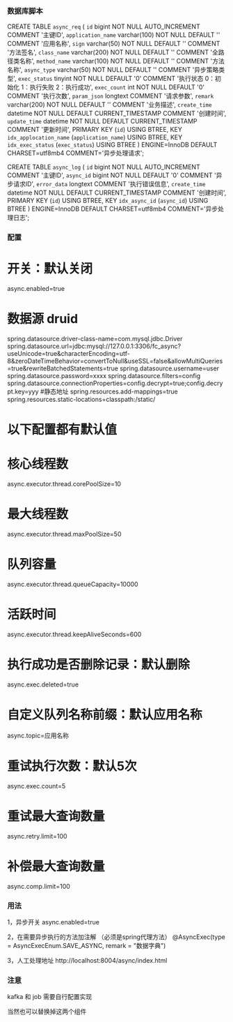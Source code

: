 ### 数据库脚本 ###
CREATE TABLE `async_req` (
  `id` bigint NOT NULL AUTO_INCREMENT COMMENT '主键ID',
  `application_name` varchar(100) NOT NULL DEFAULT '' COMMENT '应用名称',
  `sign` varchar(50) NOT NULL DEFAULT '' COMMENT '方法签名',
  `class_name` varchar(200) NOT NULL DEFAULT '' COMMENT '全路径类名称',
  `method_name` varchar(100) NOT NULL DEFAULT '' COMMENT '方法名称',
  `async_type` varchar(50) NOT NULL DEFAULT '' COMMENT '异步策略类型',
  `exec_status` tinyint NOT NULL DEFAULT '0' COMMENT '执行状态 0：初始化 1：执行失败 2：执行成功',
  `exec_count` int NOT NULL DEFAULT '0' COMMENT '执行次数',
  `param_json` longtext COMMENT '请求参数',
  `remark` varchar(200) NOT NULL DEFAULT '' COMMENT '业务描述',
  `create_time` datetime NOT NULL DEFAULT CURRENT_TIMESTAMP COMMENT '创建时间',
  `update_time` datetime NOT NULL DEFAULT CURRENT_TIMESTAMP COMMENT '更新时间',
  PRIMARY KEY (`id`) USING BTREE,
  KEY `idx_applocation_name` (`application_name`) USING BTREE,
  KEY `idx_exec_status` (`exec_status`) USING BTREE
) ENGINE=InnoDB DEFAULT CHARSET=utf8mb4 COMMENT='异步处理请求';

CREATE TABLE `async_log` (
  `id` bigint NOT NULL AUTO_INCREMENT COMMENT '主键ID',
  `async_id` bigint NOT NULL DEFAULT '0' COMMENT '异步请求ID',
  `error_data` longtext COMMENT '执行错误信息',
  `create_time` datetime NOT NULL DEFAULT CURRENT_TIMESTAMP COMMENT '创建时间',
  PRIMARY KEY (`id`) USING BTREE,
  KEY `idx_async_id` (`async_id`) USING BTREE
) ENGINE=InnoDB DEFAULT CHARSET=utf8mb4 COMMENT='异步处理日志';



### 配置 ###

# 开关：默认关闭
async.enabled=true

# 数据源 druid 
spring.datasource.driver-class-name=com.mysql.jdbc.Driver
spring.datasource.url=jdbc:mysql://127.0.0.1:3306/fc_async?useUnicode=true&characterEncoding=utf-8&zeroDateTimeBehavior=convertToNull&useSSL=false&allowMultiQueries=true&rewriteBatchedStatements=true
spring.datasource.username=user
spring.datasource.password=xxxx
spring.datasource.filters=config
spring.datasource.connectionProperties=config.decrypt=true;config.decrypt.key=yyy
#静态地址
spring.resources.add-mappings=true
spring.resources.static-locations=classpath:/static/


# 以下配置都有默认值
# 核心线程数
async.executor.thread.corePoolSize=10
# 最大线程数
async.executor.thread.maxPoolSize=50
# 队列容量
async.executor.thread.queueCapacity=10000
# 活跃时间
async.executor.thread.keepAliveSeconds=600

# 执行成功是否删除记录：默认删除
async.exec.deleted=true
 
# 自定义队列名称前缀：默认应用名称
async.topic=应用名称
 
# 重试执行次数：默认5次
async.exec.count=5
 
# 重试最大查询数量
async.retry.limit=100

# 补偿最大查询数量
async.comp.limit=100



### 用法 ###
1，异步开关
async.enabled=true

2，在需要异步执行的方法加注解 （必须是spring代理方法）
@AsyncExec(type = AsyncExecEnum.SAVE_ASYNC, remark = "数据字典")

3，人工处理地址
http://localhost:8004/async/index.html



### 注意 ### 
kafka 和 job  需要自行配置实现

当然也可以替换掉这两个组件



